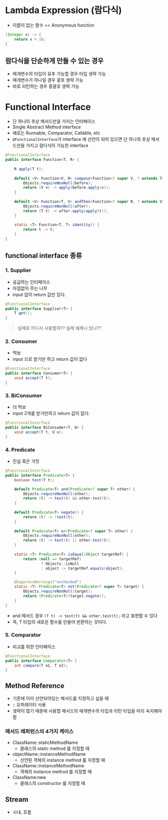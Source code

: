# Lambda Expression (람다식)
- 이름이 없는 함수 == Anonymous function

```java
(Integer x) -> {
    return x + 10;    
}
```

## 람다식을 단순하게 만들 수 있는 경우
- 매개변수의 타입이 유추 가능할 경우 타입 생략 가능
- 매개변수가 하나일 경우 괄호 생략 가능
- 바로 리턴하는 경우 중괄호 생략 가능

# Functional Interface
- 단 하나의 추상 메서드만을 가지는 인터페이스
- Single Abstract Method interface
- 예로는 Runnable, Comparator, Callable, etc
- `@FunctionalInterface`가 interface 에 선언이 되어 있으면 단 하나의 추상 메서드만을 가지고 람다식이 가능한 interface
```java
@FunctionalInterface
public interface Function<T, R> {
    
    R apply(T t);
    
    default <V> Function<V, R> compose(Function<? super V, ? extends T> before) {
        Objects.requireNonNull(before);
        return (V v) -> apply(before.apply(v));
    }
    
    default <V> Function<T, V> andThen(Function<? super R, ? extends V> after) {
        Objects.requireNonNull(after);
        return (T t) -> after.apply(apply(t));
    }
    
    static <T> Function<T, T> identity() {
        return t -> t;
    }
}
```

## functional interface 종류
### 1. Supplier 
- 공급하는 인터페이스
- 아낌없이 주는 나무
- input 없이 return 값만 있다.
```java
@FunctionalInterface
public interface Supplier<T> {
    T get();
}
```
> 실제로 어디서 사용할까??
> 실제 예제나 있나??

### 2. Consumer
- 먹보
- input 으로 받기만 하고 return 값이 없다
```java
@FunctionalInterface
public interface Consumer<T> {
    void accept(T t);
}
```
### 3. BiConsumer
- 더 먹보
- input 2개를 받기만하고 return 값이 없다.
```java
@FunctionalInterface
public interface BiConsumer<T, U> {
    void accept(T t, U u);
}
```

### 4. Predicate
- 진실 혹은 거짓
```java
@FunctionalInterface
public interface Predicate<T> {
    boolean test(T t);

    default Predicate<T> and(Predicate<? super T> other) {
        Objects.requireNonNull(other);
        return (t) -> test(t) && other.test(t);
    }
    
    default Predicate<T> negate() {
        return (t) -> !test(t);
    }
    
    default Predicate<T> or(Predicate<? super T> other) {
        Objects.requireNonNull(other);
        return (t) -> test(t) || other.test(t);
    }
    
    static <T> Predicate<T> isEqual(Object targetRef) {
        return (null == targetRef)
                ? Objects::isNull
                : object -> targetRef.equals(object);
    }

    @SuppressWarnings("unchecked")
    static <T> Predicate<T> not(Predicate<? super T> target) {
        Objects.requireNonNull(target);
        return (Predicate<T>)target.negate();
    }
}
```
- and 메서드 경우 `(T t) -> test(t) && other.test(t);` 라고 표현할 수 있다
- 즉, T 타입의 새로운 함수를 만들어 반환하는 것이다.

### 5. Comparator
- 비교를 위한 인터페이스
```java
@FunctionalInterface
public interface Comparator<T> {
    int compare(T o1, T o2);
}
```

## Method Reference
- 기존에 이미 선언되어있는 메서드를 지정하고 싶을 때
- :: 오퍼레이터 사용
- 생략이 많기 때문에 사용할 메서드의 매개변수의 타입과 리턴 타입을 미리 숙지해야함

### 메서드 레퍼런스의 4가지 케이스
- ClassName::staticMethodName
  - 클래스의 static method 를 지정할 때
- objectName::instanceMethodName
  - 선언된 객체의 instance method 를 지정할 때
- ClassName::instanceMethodName
  - 객체의 instance method 를 지정할 때
- ClassName:new
  - 클래스의 constructor 를 지정할 때

## Stream
- 시내, 흐름